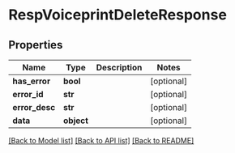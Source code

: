 # RespVoiceprintDeleteResponse

## Properties
Name | Type | Description | Notes
------------ | ------------- | ------------- | -------------
**has_error** | **bool** |  | [optional] 
**error_id** | **str** |  | [optional] 
**error_desc** | **str** |  | [optional] 
**data** | **object** |  | [optional] 

[[Back to Model list]](../README.md#documentation-for-models) [[Back to API list]](../README.md#documentation-for-api-endpoints) [[Back to README]](../README.md)


